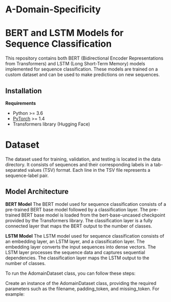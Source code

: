 # A-Domain-Specificity

# BERT and LSTM Models for Sequence Classification
This repository contains both BERT (Bidirectional Encoder Representations from Transformers) and LSTM (Long Short-Term Memory) models implemented for sequence classification. These models are trained on a custom dataset and can be used to make predictions on new sequences.

## Installation

**Requirements**
- Python >= 3.6
- [PyTorch](https://pytorch.org/get-started/locally/) >= 1.4
- Transformers library (Hugging Face)

# Dataset
The dataset used for training, validation, and testing is located in the data directory. It consists of sequences and their corresponding labels in a tab-separated values (TSV) format. Each line in the TSV file represents a sequence-label pair.

## Model Architecture
**BERT Model**
The BERT model used for sequence classification consists of a pre-trained BERT base model followed by a classification layer. The pre-trained BERT base model is loaded from the bert-base-uncased checkpoint provided by the Transformers library. The classification layer is a fully connected layer that maps the BERT output to the number of classes.

**LSTM Model**
The LSTM model used for sequence classification consists of an embedding layer, an LSTM layer, and a classification layer. The embedding layer converts the input sequences into dense vectors. The LSTM layer processes the sequence data and captures sequential dependencies. The classification layer maps the LSTM output to the number of classes.

To run the AdomainDataset class, you can follow these steps:

Create an instance of the AdomainDataset class, providing the required parameters such as the filename, padding_token, and missing_token. For example:



